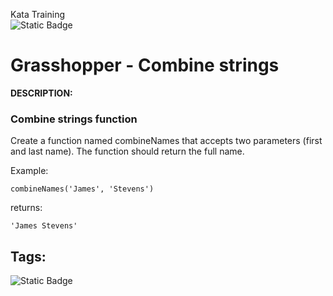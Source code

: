 Kata Training <br>
![Static Badge](https://img.shields.io/badge/8kyu%20-%20black?style=flat&logo=codewars&labelColor=B1361E&color=black)

# Grasshopper - Combine strings

**DESCRIPTION:**

### Combine strings function

Create a function named combineNames that accepts two parameters (first and last name). The function should return the full name.

Example:

`combineNames('James', 'Stevens')`

returns:

`'James Stevens'`

## Tags:

![Static Badge](https://img.shields.io/badge/fundamentals%20-%20purple?style=plastic)
